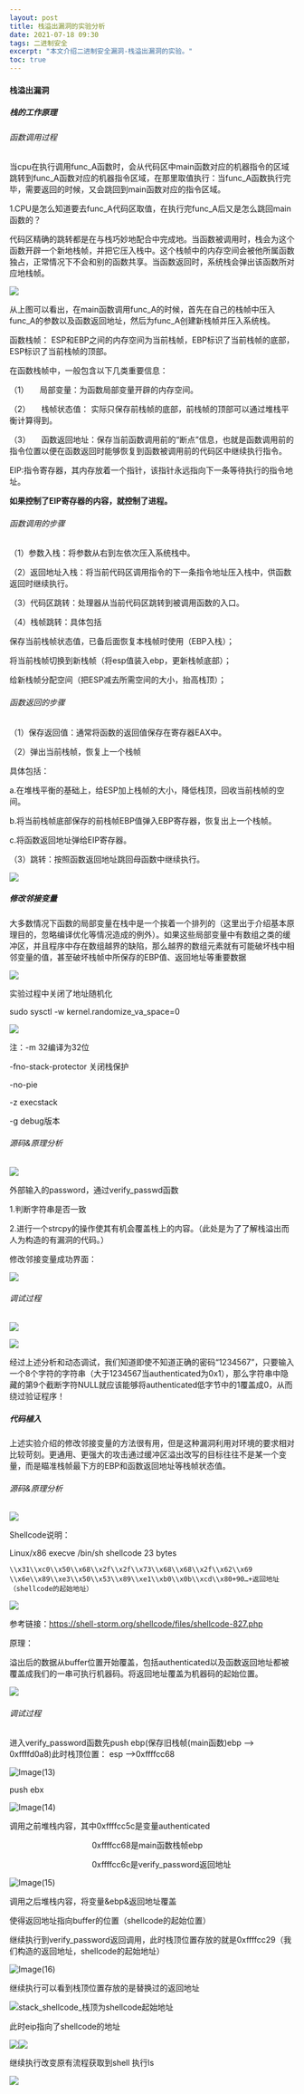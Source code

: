 ```yaml
---
layout: post
title: 栈溢出漏洞的实验分析
date: 2021-07-18 09:30
tags: 二进制安全
excerpt: "本文介绍二进制安全漏洞-栈溢出漏洞的实验。"
toc: true
---	
```


#### 栈溢出漏洞

##### 栈的工作原理

###### 函数调用过程

当cpu在执行调用func\_A函数时，会从代码区中main函数对应的机器指令的区域跳转到func\_A函数对应的机器指令区域，在那里取值执行：当func\_A函数执行完毕，需要返回的时候，又会跳回到main函数对应的指令区域。

1.CPU是怎么知道要去func\_A代码区取值，在执行完func\_A后又是怎么跳回main函数的？

代码区精确的跳转都是在与栈巧妙地配合中完成地。当函数被调用时，栈会为这个函数开辟一个新地栈帧，并把它压入栈中。这个栈帧中的内存空间会被他所属函数独占，正常情况下不会和别的函数共享。当函数返回时，系统栈会弹出该函数所对应地栈帧。

![](../assets/image301.png)

从上图可以看出，在main函数调用func\_A的时候，首先在自己的栈帧中压入func\_A的参数以及函数返回地址，然后为func\_A创建新栈帧并压入系统栈。

函数栈帧： ESP和EBP之间的内存空间为当前栈帧，EBP标识了当前栈帧的底部，ESP标识了当前栈帧的顶部。

在函数栈帧中，一般包含以下几类重要信息：

（1）     局部变量：为函数局部变量开辟的内存空间。

（2）     栈帧状态值： 实际只保存前栈帧的底部，前栈帧的顶部可以通过堆栈平衡计算得到。

（3）     函数返回地址：保存当前函数调用前的“断点”信息，也就是函数调用前的指令位置以便在函数返回时能够恢复到函数被调用前的代码区中继续执行指令。

EIP:指令寄存器，其内存放着一个指针，该指针永远指向下一条等待执行的指令地址。

**如果控制了EIP寄存器的内容，就控制了进程。**

###### 函数调用的步骤

（1）参数入栈：将参数从右到左依次压入系统栈中。

（2）返回地址入栈：将当前代码区调用指令的下一条指令地址压入栈中，供函数返回时继续执行。

（3）代码区跳转：处理器从当前代码区跳转到被调用函数的入口。

（4）栈帧跳转：具体包括

保存当前栈帧状态值，已备后面恢复本栈帧时使用（EBP入栈）；

将当前栈帧切换到新栈帧（将esp值装入ebp，更新栈帧底部）；

给新栈帧分配空间（把ESP减去所需空间的大小，抬高栈顶）；

###### 函数返回的步骤

（1）保存返回值：通常将函数的返回值保存在寄存器EAX中。

（2）弹出当前栈帧，恢复上一个栈帧

具体包括：

a.在堆栈平衡的基础上，给ESP加上栈帧的大小，降低栈顶，回收当前栈帧的空间。

b.将当前栈帧底部保存的前栈帧EBP值弹入EBP寄存器，恢复出上一个栈帧。

c.将函数返回地址弹给EIP寄存器。

（3）跳转：按照函数返回地址跳回母函数中继续执行。

![](../assets/image303.png)

##### 修改邻接变量

大多数情况下函数的局部变量在栈中是一个挨着一个排列的（这里出于介绍基本原理目的，忽略编译优化等情况造成的例外）。如果这些局部变量中有数组之类的缓冲区，并且程序中存在数组越界的缺陷，那么越界的数组元素就有可能破坏栈中相邻变量的值，甚至破坏栈帧中所保存的EBP值、返回地址等重要数据

![](../assets/image305.png)

实验过程中关闭了地址随机化

sudo sysctl -w kernel.randomize\_va\_space=0

![](../assets/image307.png)

注：\-m 32编译为32位

\-fno-stack-protector 关闭栈保护

\-no-pie

\-z execstack

\-g debug版本

###### 源码&原理分析

![](../assets/image309.png)

外部输入的password，通过verify\_passwd函数

1.判断字符串是否一致

2.进行一个strcpy的操作使其有机会覆盖栈上的内容。（此处是为了了解栈溢出而人为构造的有漏洞的代码。）

修改邻接变量成功界面：

![](../assets/image311.png)

###### 调试过程

![](../assets/image312.png)

![](../assets/image313.png)

经过上述分析和动态调试，我们知道即使不知道正确的密码“1234567”，只要输入一个8个字符的字符串（大于1234567当authenticated为0x1），那么字符串中隐藏的第9个截断字符NULL就应该能够将authenticated低字节中的1覆盖成0，从而绕过验证程序！

##### 代码植入

上述实验介绍的修改邻接变量的方法很有用，但是这种漏洞利用对环境的要求相对比较苛刻。更通用、更强大的攻击通过缓冲区溢出改写的目标往往不是某一个变量，而是瞄准栈帧最下方的EBP和函数返回地址等栈帧状态值。

###### 源码&原理分析

![](../assets/image315.jpg)

Shellcode说明：

Linux/x86 execve /bin/sh shellcode 23 bytes

```
\\x31\\xc0\\x50\\x68\\x2f\\x2f\\x73\\x68\\x68\\x2f\\x62\\x69 \\x6e\\x89\\xe3\\x50\\x53\\x89\\xe1\\xb0\\x0b\\xcd\\x80+90…+返回地址（shellcode的起始地址）
```

![](../assets/image317.jpg)


参考链接：https://shell-storm.org/shellcode/files/shellcode-827.php

原理：

溢出后的数据从buffer位置开始覆盖，包括authenticated以及函数返回地址都被覆盖成我们的一串可执行机器码。将返回地址覆盖为机器码的起始位置。

![](../assets/image319.png)

###### 调试过程

进入verify\_password函数先push ebp(保存旧栈帧(main函数)ebp --> 0xffffd0a8)此时栈顶位置： esp -->0xffffcc68

![Image(13)](../assets/image321.png)

push ebx

![Image(14)](../assets/image323.png)

调用之前堆栈内容，其中0xffffcc5c是变量authenticated

                                     0xffffcc68是main函数栈帧ebp

                                     0xffffcc6c是verify\_password返回地址

![Image(15)](../assets/image325.png)

调用之后堆栈内容，将变量&ebp&返回地址覆盖

使得返回地址指向buffer的位置（shellcode的起始位置）

继续执行到verify\_password返回调用，此时栈顶位置存放的就是0xffffcc29（我们构造的返回地址，shellcode的起始地址）

![Image(16)](../assets/image327.png)

继续执行可以看到栈顶位置存放的是替换过的返回地址

![stack_shellcode_栈顶为shellcode起始地址](../assets/image329.png)

此时eip指向了shellcode的地址

![](../assets/image331.png)![](../assets/image333.png)

继续执行改变原有流程获取到shell 执行ls

![](../assets/image335.png)
